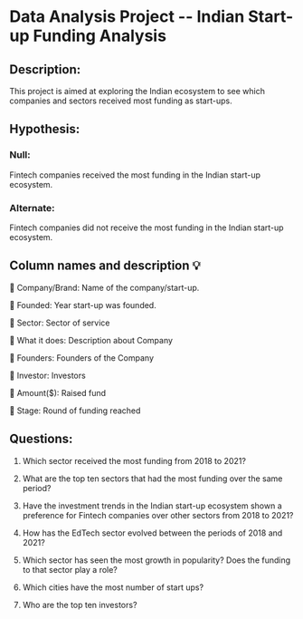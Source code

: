 # Data Analysis Project -- Indian Start-up Funding Analysis

## **Description:**
This project is aimed at exploring the Indian ecosystem to see which companies and sectors received most funding as start-ups.

## **Hypothesis:**
### __Null:__ 
Fintech companies received the most funding in the Indian start-up ecosystem.

### **Alternate:** 
Fintech companies did not receive the most funding in the Indian start-up ecosystem.

## **Column names and description 💡**
💎 Company/Brand: Name of the company/start-up.

💎 Founded: Year start-up was founded.

💎 Sector: Sector of service

💎 What it does: Description about Company

💎 Founders: Founders of the Company

💎 Investor: Investors

💎 Amount($): Raised fund

💎 Stage: Round of funding reached
## **Questions:**

1. Which sector received the most funding from 2018 to 2021?

2. What are the top ten sectors that had the most funding over the same period?

3. Have the investment trends in the Indian start-up ecosystem shown a preference for Fintech companies over other sectors from 2018 to 2021?

4. How has the EdTech sector evolved between the periods of 2018 and 2021?

5.  Which sector has seen the most growth in popularity? Does the funding to that sector play a role?

6. Which cities have the most number of start ups?

7. Who are the top ten investors?


